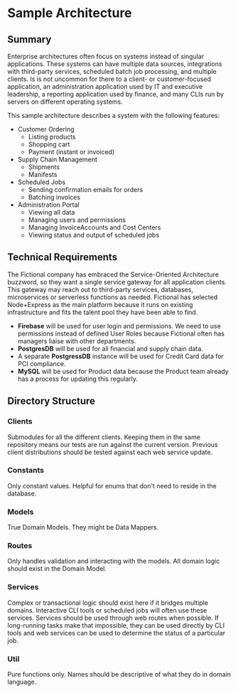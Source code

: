 # Sample Architecture

## Summary

Enterprise architectures often focus on systems instead of singular applications. These systems can have multiple data sources, integrations with third-party services, scheduled batch job processing, and multiple clients. Is is not uncommon for there to a client- or customer-focused application, an administration application used by IT and executive leadership, a reporting application used by finance, and many CLIs run by servers on different operating systems.

This sample architecture describes a system with the following features:

- Customer Ordering
  - Listing products
  - Shopping cart
  - Payment (instant or invoiced)
- Supply Chain Management
  - Shipments
  - Manifests
- Scheduled Jobs
  - Sending confirmation emails for orders
  - Batching invoices
- Administration Portal
  - Viewing all data
  - Managing users and permissions
  - Managing InvoiceAccounts and Cost Centers
  - Viewing status and output of scheduled jobs

## Technical Requirements

The Fictional company has embraced the Service-Oriented Architecture buzzword, so they want a single service gateway for all application clients. This gateway may reach out to third-party services, databases, microservices or serverless functions as needed. Fictional has selected Node+Express as the main platform because it runs on existing infrastructure and fits the talent pool they have been able to find.

- **Firebase** will be used for user login and permissions. We need to use permissions instead of defined User Roles because Fictional often has managers liaise with other departments.
- **PostgresDB** will be used for all financial and supply chain data.
- A separate **PostgressDB** instance will be used for Credit Card data for PCI compliance.
- **MySQL** will be used for Product data because the Product team already has a process for updating this regularly.

## Directory Structure

### Clients

Submodules for all the different clients. Keeping them in the same repository means our tests are run against the current version. Previous client distributions should be tested against each web service update.

### Constants

Only constant values. Helpful for enums that don't need to reside in the database.

### Models

True Domain Models. They might be Data Mappers.

### Routes

Only handles validation and interacting with the models. All domain logic should exist in the Domain Model.

### Services

Complex or transactional logic should exist here if it bridges multiple domains. Interactive CLI tools or scheduled jobs will often use these services. Services should be used through web routes when possible. If long-running tasks make that impossible, they can be used directly by CLI tools and web services can be used to determine the status of a particular job.

### Util

Pure functions only. Names should be descriptive of what they do in domain language.
